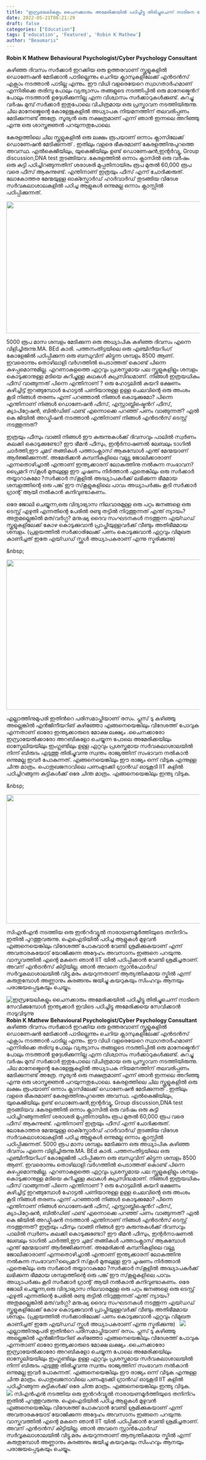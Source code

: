 ```yaml
---
title: "ഇസ്രയേലികളും ചൈനക്കാരും അമേരിക്കയിൽ പഠിച്ചിട്ടു തിരിച്ചുചെന്ന് നാടിനെ സേവിക്കുമ്പോൾ ഇന്ത്യക്കാർ ഇവിടെ പഠിച്ചിട്ടു അമേരിക്കയെ സേവിക്കാൻ നാടുവിടുന്നു"
date: 2022-05-21T06:21:29
draft: false
categories: ["Education"]
tags: ['education', 'Featured', 'Robin K Mathew']
author: "Beaumaris"
---
```


<strong>Robin K Mathew</strong>
<strong>Behavioural Psychologist/Cyber Psychology Consultant</strong>

കഴിഞ്ഞ ദിവസം സർക്കാർ ഇറക്കിയ ഒരു ഉത്തരവാണ് സ്കൂളുകളിൽ ഡൊണേഷൻ മേടിക്കാൻ പാടില്ലെന്നും ചെറിയ ക്ലാസുകളിലേക്ക് എൻട്രൻസ് എക്സാം നടത്താൻ പാടില്ല എന്നും. ഈ വിധി വളരെയേറെ സ്വാഗതാർഹമാണ് എന്നിരിക്കെ തരിമ്പു പോലും വ്യത്യാസം തങ്ങളുടെ നടത്തിപ്പിൽ ഒരു മാനേജ്മെൻറ് പോലും നടത്താൻ ഉദ്ദേശിക്കുന്നില്ല എന്ന വിശ്വാസം സർക്കാറുകൾക്കുണ്ട്. കുറച്ചു വർഷം മുമ്പ് സർക്കാർ ഇതുപോലെ വിചിത്രമായ ഒരു പ്രസ്താവന നടത്തിയിരുന്നു. ചില മാനേജ്മെന്റെ കോളേജുകളിൽ അധ്യാപക നിയമനത്തിന് തലവരിപ്പണം മേടിക്കുന്നണ്ട് അത്രേ. സൂര്യൻ ഒരു നക്ഷത്രമാണ് എന്ന് ഞാൻ ഇന്നലെ അറിഞ്ഞു എന്നു ഒരു ശാസ്ത്രജ്ഞൻ പറയുന്നതുപോലെ.

കേരളത്തിലെ ചില സ്കൂളുകളിൽ ഒരു ലക്ഷം രൂപയാണ് ഒന്നാം ക്ലാസിലേക്ക് ഡൊണേഷൻ മേടിക്കുന്നത് . ഇതിലും വളരെ ഭീകരമാണ് കേരളത്തിനുപുറത്തെ അവസ്ഥ. എൽകെജിയിലും, യുകെജിയിലും ഉണ്ട് ഡൊണേഷൻ,ഇന്റർവ്യൂ, Group discussion,DNA test തുടങ്ങിയവ .കേരളത്തിൽ ഒന്നാം ക്ലാസിൽ ഒരു വർഷം ഒരു കുട്ടി പഠിച്ചിറങ്ങുന്നതിന് ശരാശരി മുപ്പതിനായിരം രൂപ മുതൽ 60,000 രൂപ വരെ ഫീസ് ആകുന്നുണ്ട്. എന്തിനാണ് ഇത്രയും ഫീസ് എന്ന് ചോദിക്കരുത്. ലോകോത്തര മേന്മയുള്ള ഓക്സ്ഫോർഡ് ഹാർവാർഡ് തുടങ്ങിയ വിദേശ സർവകലാശാലകളിൽ പഠിച്ച ആളുകൾ ഒന്നുമല്ല ഒന്നാം ക്ലാസ്സിൽ പഠിപ്പിക്കുന്നത്.


<img class="wp-image-335615 aligncenter" src="https://cdn.boolokam.com/articles/2022/05/FNFNFNFNN.jpg" alt="" width="596" height="344" />

5000 രൂപ മാസ ശമ്പളം മേടിക്കുന്ന ഒരു അധ്യാപിക കഴിഞ്ഞ ദിവസം എന്നെ വിളിച്ചിരുന്നു.MA. BEd കാരി. പത്തനംതിട്ടയിലെ ഒരു എഞ്ചിനീയറിംഗ് കോളേജിൽ പഠിപ്പിക്കുന്ന ഒരു ബന്ധുവിന് കിട്ടുന്ന ശമ്പളം 8500 ആണ്. ഇവരൊന്നും തൊഴിലാളി വർഗത്തിൽ പെടാത്തത് കൊണ്ട് പിന്നെ കുഴപ്പമൊന്നുമില്ല.
എറണാകുളത്തെ ഏറ്റവും പ്രശസ്തമായ പല സ്കൂളുകളിളും ശമ്പളം കൊടുക്കാനുള്ള മടിയെ കുറിച്ചുള്ള കഥകൾ കുപ്രസിദ്ധമാണ്. നിങ്ങൾ ഇത്രയധികം ഫീസ് വാങ്ങുന്നത് പിന്നെ എന്തിനാണ് ? ഒരു ഹോട്ടലിൽ കയറി ഭക്ഷണം കഴിച്ചിട്ട് ഇറങ്ങുമ്പോൾ ഹോട്ടൽ പണിയാനുള്ള ഉള്ള ചെലവിന്റെ ഒരു അംശം കൂടി നിങ്ങൾ തരണം എന്ന് പറഞ്ഞാൽ നിങ്ങൾ കൊടുക്കുമോ? പിന്നെ എന്തിനാണ് നിങ്ങൾ ഡൊണേഷൻ ഫീസ്, എസ്റ്റാബ്ലിഷ്മെൻറ് ഫീസ്, ക്യാപിറ്റേഷൻ, ബിൽഡിങ് ഫണ്ട് എന്നൊക്കെ പറഞ്ഞ് പണം വാങ്ങുന്നത്? ഏൽ കെ ജിയിൽ അഡ്മിഷൻ നടത്താൻ എന്തിനാണ് നിങ്ങൾ എൻട്രൻസ് ടെസ്റ്റ് നടത്തുന്നത്?

ഇത്രയും ഫീസും വാങ്ങി നിങ്ങൾ ഈ കുരുന്നുകൾക്ക് ദിവസവും പാലിൽ സ്വർണം കലക്കി കൊടുക്കുണ്ടോ? ഈ ഭീമൻ ഫീസും, ഇന്റർനാഷണൽ ലേബലും ടാഗിൽ ചാർത്തി,ഈ ചുമട് തങ്ങികൾ പത്താംക്ലാസ് ആകുമ്പോൾ എന്ത് മേന്മയാണ് ആർജ്ജിക്കുന്നത്. അമേരിക്കൻ കമ്പനികളിലെ വല്ല്യ ജോലിക്കാരാണ് എന്നതൊഴിച്ചാൽ എന്താണ് ഇന്ത്യക്കാരന് ലോകത്തിനു നൽകുന്ന സംഭാവന?പ്രൈമറി സ്‌കൂൾ മുതലുള്ള ഈ ചൂഷണം നിർത്താൻ ഏതെങ്കിലും ഒരു സർക്കാർ തയ്യാറാകുമോ ?സർക്കാർ സ്‌കൂളിൽ അദ്ധ്യാപകർക്ക് ലഭിക്കുന്ന ഭീമമായ ശമ്പളത്തിന്റെ ഒരു പങ്ക് ഈ സ്‌കൂളുകളിലെ പാവം അധ്യാപർക്കും കൂടി സർക്കാർ ഗ്രാന്റ് ആയി നൽകാൻ കനിവുണ്ടാകണം.

ഒരേ ജോലി ചെയ്യുന്ന,ഒരു വിദ്യാഭ്യാസ നിലവാരമുള്ള ഒരു പറ്റം ജനങ്ങളെ ഒരു ടെസ്റ്റ് എഴുതി എന്നതിന്റെ പേരിൽ രണ്ടു തട്ടിൽ നിറുത്തുന്നത് എന്ത് ന്യായം?അതുമല്ലെങ്കിൽ മത/വർഗ്ഗ? മനുഷ്യ ദൈവ സംഘടനകൾ നടത്തുന്ന എയ്ഡഡ് സ്കൂളുകളിലേക്ക് കോഴ കൊടുക്കുവാൻ പ്രാപ്തിയുള്ളവർക്ക് വീണ്ടും അതിഭീമമായ ശമ്പളം. (പ്രളയത്തിൽ സർക്കാരിലേക്ക് പണം കൊടുക്കുവാൻ ഏറ്റവും വിമുഖത കാണിച്ചത് ഇതേ എയ്ഡഡ് സ്ക്കൂൾ അധ്യാപകരാണ് എന്നു സ്മരിക്കുന്നു)

&amp;nbsp;

<img class="wp-image-335607 aligncenter" src="https://cdn.boolokam.com/articles/2022/05/GEGEGGGG.jpg" alt="" width="697" height="392" />

എല്ലാത്തിനുമുപരി ഇതിൻറെ പരിസമാപ്തിയാണ് രസം. പ്ലസ് ടു കഴിഞ്ഞു അല്ലെങ്കിൽ എൻജിനീയറിങ് കഴിഞ്ഞോ എങ്ങനെയെങ്കിലും വിദേശത്ത് പോവുക എന്നതാണ് ഓരോ ഇന്ത്യക്കാരുടെ മോക്ഷ ലക്ഷ്യം .ചൈനക്കാരോ ഇസ്രായേൽക്കാരോ അറബികളോ ചെയ്യുന്ന പോലെ അമേരിക്കയിലും ഓസ്ട്രേലിയയിലും ഇംഗ്ലണ്ടിലും ഉള്ള ഏറ്റവും പ്രശസ്തമായ സർവകലാശാലയിൽ നിന്ന് ബിരുദം എടുത്തു തിരിച്ചുവന്നു സ്വന്തം രാജ്യത്തിന് സംഭാവന നൽകാൻ ഒന്നുമല്ല ഇവർ പോകുന്നത്. എങ്ങനെയെങ്കിലും ഈ രാജ്യം ഒന്ന് വിടുക എന്നുള്ള ചിന്ത മാത്രം. പൊതുഖജനാവിലെ പണംമുടക്കി ഗ്രാൻഡ് ഓടുകൂടി IIT കളിൽ പഠിച്ചിറങ്ങുന്ന കുട്ടികൾക്ക് ഒരേ ചിന്ത മാത്രം. എങ്ങനെയെങ്കിലും ഇന്ത്യ വിടുക.

&amp;nbsp;

<img class="wp-image-335609 aligncenter" src="https://cdn.boolokam.com/articles/2022/05/B-B.webp" alt="" width="599" height="337" />

സിഎൻഎൻ നടത്തിയ ഒരു ഇൻറർവ്യൂൽ നാരായണമൂർത്തിയുടെ തനിനിറം ഇതിൽ പുറത്തുവരുന്നു. ഐഐടിയിൽ പഠിച്ച ആളുകൾ മുഴുവൻ എങ്ങനെയെങ്കിലും വിദേശത്ത് പോകുവാൻ വേണ്ടി ശ്രമിക്കുകയാണ് എന്ന് അവതാരകയോട് യോജിക്കുന്ന അദ്ദേഹം അവസാനം ഇങ്ങനെ പറയുന്നു. വാസ്തവത്തിൽ എന്റെ മകനെ ഞാൻ IIT യിൽ പഠിപ്പിക്കാൻ വേണ്ടി ശ്രമിച്ചതാണ്. അവന് എൻട്രൻസ് കിട്ടിയില്ല. ഞാൻ അവനെ സ്റ്റാൻഫോർഡ് സർവ്വകലാശാലയിൽ വിട്ടു.മരം കയറുന്നതാണ് ആത്യന്തികമായ സ്കിൽ എന്ന് കരുതുമ്പോൾ അണ്ണാനും കുരങ്ങനും ജയിച്ചു കയറുകയും സിംഹവും ആനയും പരാജയപ്പെടുകയും ചെയ്യും.


![ഇസ്രയേലികളും ചൈനക്കാരും അമേരിക്കയിൽ പഠിച്ചിട്ടു തിരിച്ചുചെന്ന് നാടിനെ സേവിക്കുമ്പോൾ ഇന്ത്യക്കാർ ഇവിടെ പഠിച്ചിട്ടു അമേരിക്കയെ സേവിക്കാൻ നാടുവിടുന്നു](https://cdn.boolokam.com/articles/2022/05/FNFNFNFNN.jpg)**Robin K Mathew** **Behavioural Psychologist/Cyber Psychology Consultant** കഴിഞ്ഞ ദിവസം സർക്കാർ ഇറക്കിയ ഒരു ഉത്തരവാണ് സ്കൂളുകളിൽ ഡൊണേഷൻ മേടിക്കാൻ പാടില്ലെന്നും ചെറിയ ക്ലാസുകളിലേക്ക് എൻട്രൻസ് എക്സാം നടത്താൻ പാടില്ല എന്നും. ഈ വിധി വളരെയേറെ സ്വാഗതാർഹമാണ് എന്നിരിക്കെ തരിമ്പു പോലും വ്യത്യാസം തങ്ങളുടെ നടത്തിപ്പിൽ ഒരു മാനേജ്മെൻറ് പോലും നടത്താൻ ഉദ്ദേശിക്കുന്നില്ല എന്ന വിശ്വാസം സർക്കാറുകൾക്കുണ്ട്. കുറച്ചു വർഷം മുമ്പ് സർക്കാർ ഇതുപോലെ വിചിത്രമായ ഒരു പ്രസ്താവന നടത്തിയിരുന്നു. ചില മാനേജ്മെന്റെ കോളേജുകളിൽ അധ്യാപക നിയമനത്തിന് തലവരിപ്പണം മേടിക്കുന്നണ്ട് അത്രേ. സൂര്യൻ ഒരു നക്ഷത്രമാണ് എന്ന് ഞാൻ ഇന്നലെ അറിഞ്ഞു എന്നു ഒരു ശാസ്ത്രജ്ഞൻ പറയുന്നതുപോലെ. കേരളത്തിലെ ചില സ്കൂളുകളിൽ ഒരു ലക്ഷം രൂപയാണ് ഒന്നാം ക്ലാസിലേക്ക് ഡൊണേഷൻ മേടിക്കുന്നത് . ഇതിലും വളരെ ഭീകരമാണ് കേരളത്തിനുപുറത്തെ അവസ്ഥ. എൽകെജിയിലും, യുകെജിയിലും ഉണ്ട് ഡൊണേഷൻ,ഇന്റർവ്യൂ, Group discussion,DNA test തുടങ്ങിയവ .കേരളത്തിൽ ഒന്നാം ക്ലാസിൽ ഒരു വർഷം ഒരു കുട്ടി പഠിച്ചിറങ്ങുന്നതിന് ശരാശരി മുപ്പതിനായിരം രൂപ മുതൽ 60,000 രൂപ വരെ ഫീസ് ആകുന്നുണ്ട്. എന്തിനാണ് ഇത്രയും ഫീസ് എന്ന് ചോദിക്കരുത്. ലോകോത്തര മേന്മയുള്ള ഓക്സ്ഫോർഡ് ഹാർവാർഡ് തുടങ്ങിയ വിദേശ സർവകലാശാലകളിൽ പഠിച്ച ആളുകൾ ഒന്നുമല്ല ഒന്നാം ക്ലാസ്സിൽ പഠിപ്പിക്കുന്നത്. 5000 രൂപ മാസ ശമ്പളം മേടിക്കുന്ന ഒരു അധ്യാപിക കഴിഞ്ഞ ദിവസം എന്നെ വിളിച്ചിരുന്നു.MA. BEd കാരി. പത്തനംതിട്ടയിലെ ഒരു എഞ്ചിനീയറിംഗ് കോളേജിൽ പഠിപ്പിക്കുന്ന ഒരു ബന്ധുവിന് കിട്ടുന്ന ശമ്പളം 8500 ആണ്. ഇവരൊന്നും തൊഴിലാളി വർഗത്തിൽ പെടാത്തത് കൊണ്ട് പിന്നെ കുഴപ്പമൊന്നുമില്ല. എറണാകുളത്തെ ഏറ്റവും പ്രശസ്തമായ പല സ്കൂളുകളിളും ശമ്പളം കൊടുക്കാനുള്ള മടിയെ കുറിച്ചുള്ള കഥകൾ കുപ്രസിദ്ധമാണ്. നിങ്ങൾ ഇത്രയധികം ഫീസ് വാങ്ങുന്നത് പിന്നെ എന്തിനാണ് ? ഒരു ഹോട്ടലിൽ കയറി ഭക്ഷണം കഴിച്ചിട്ട് ഇറങ്ങുമ്പോൾ ഹോട്ടൽ പണിയാനുള്ള ഉള്ള ചെലവിന്റെ ഒരു അംശം കൂടി നിങ്ങൾ തരണം എന്ന് പറഞ്ഞാൽ നിങ്ങൾ കൊടുക്കുമോ? പിന്നെ എന്തിനാണ് നിങ്ങൾ ഡൊണേഷൻ ഫീസ്, എസ്റ്റാബ്ലിഷ്മെൻറ് ഫീസ്, ക്യാപിറ്റേഷൻ, ബിൽഡിങ് ഫണ്ട് എന്നൊക്കെ പറഞ്ഞ് പണം വാങ്ങുന്നത്? ഏൽ കെ ജിയിൽ അഡ്മിഷൻ നടത്താൻ എന്തിനാണ് നിങ്ങൾ എൻട്രൻസ് ടെസ്റ്റ് നടത്തുന്നത്? ഇത്രയും ഫീസും വാങ്ങി നിങ്ങൾ ഈ കുരുന്നുകൾക്ക് ദിവസവും പാലിൽ സ്വർണം കലക്കി കൊടുക്കുണ്ടോ? ഈ ഭീമൻ ഫീസും, ഇന്റർനാഷണൽ ലേബലും ടാഗിൽ ചാർത്തി,ഈ ചുമട് തങ്ങികൾ പത്താംക്ലാസ് ആകുമ്പോൾ എന്ത് മേന്മയാണ് ആർജ്ജിക്കുന്നത്. അമേരിക്കൻ കമ്പനികളിലെ വല്ല്യ ജോലിക്കാരാണ് എന്നതൊഴിച്ചാൽ എന്താണ് ഇന്ത്യക്കാരന് ലോകത്തിനു നൽകുന്ന സംഭാവന?പ്രൈമറി സ്‌കൂൾ മുതലുള്ള ഈ ചൂഷണം നിർത്താൻ ഏതെങ്കിലും ഒരു സർക്കാർ തയ്യാറാകുമോ ?സർക്കാർ സ്‌കൂളിൽ അദ്ധ്യാപകർക്ക് ലഭിക്കുന്ന ഭീമമായ ശമ്പളത്തിന്റെ ഒരു പങ്ക് ഈ സ്‌കൂളുകളിലെ പാവം അധ്യാപർക്കും കൂടി സർക്കാർ ഗ്രാന്റ് ആയി നൽകാൻ കനിവുണ്ടാകണം. ഒരേ ജോലി ചെയ്യുന്ന,ഒരു വിദ്യാഭ്യാസ നിലവാരമുള്ള ഒരു പറ്റം ജനങ്ങളെ ഒരു ടെസ്റ്റ് എഴുതി എന്നതിന്റെ പേരിൽ രണ്ടു തട്ടിൽ നിറുത്തുന്നത് എന്ത് ന്യായം?അതുമല്ലെങ്കിൽ മത/വർഗ്ഗ? മനുഷ്യ ദൈവ സംഘടനകൾ നടത്തുന്ന എയ്ഡഡ് സ്കൂളുകളിലേക്ക് കോഴ കൊടുക്കുവാൻ പ്രാപ്തിയുള്ളവർക്ക് വീണ്ടും അതിഭീമമായ ശമ്പളം. (പ്രളയത്തിൽ സർക്കാരിലേക്ക് പണം കൊടുക്കുവാൻ ഏറ്റവും വിമുഖത കാണിച്ചത് ഇതേ എയ്ഡഡ് സ്ക്കൂൾ അധ്യാപകരാണ് എന്നു സ്മരിക്കുന്നു) &nbsp; ![](https://cdn.boolokam.com/articles/2022/05/GEGEGGGG.jpg) എല്ലാത്തിനുമുപരി ഇതിൻറെ പരിസമാപ്തിയാണ് രസം. പ്ലസ് ടു കഴിഞ്ഞു അല്ലെങ്കിൽ എൻജിനീയറിങ് കഴിഞ്ഞോ എങ്ങനെയെങ്കിലും വിദേശത്ത് പോവുക എന്നതാണ് ഓരോ ഇന്ത്യക്കാരുടെ മോക്ഷ ലക്ഷ്യം .ചൈനക്കാരോ ഇസ്രായേൽക്കാരോ അറബികളോ ചെയ്യുന്ന പോലെ അമേരിക്കയിലും ഓസ്ട്രേലിയയിലും ഇംഗ്ലണ്ടിലും ഉള്ള ഏറ്റവും പ്രശസ്തമായ സർവകലാശാലയിൽ നിന്ന് ബിരുദം എടുത്തു തിരിച്ചുവന്നു സ്വന്തം രാജ്യത്തിന് സംഭാവന നൽകാൻ ഒന്നുമല്ല ഇവർ പോകുന്നത്. എങ്ങനെയെങ്കിലും ഈ രാജ്യം ഒന്ന് വിടുക എന്നുള്ള ചിന്ത മാത്രം. പൊതുഖജനാവിലെ പണംമുടക്കി ഗ്രാൻഡ് ഓടുകൂടി IIT കളിൽ പഠിച്ചിറങ്ങുന്ന കുട്ടികൾക്ക് ഒരേ ചിന്ത മാത്രം. എങ്ങനെയെങ്കിലും ഇന്ത്യ വിടുക. &nbsp; ![](https://cdn.boolokam.com/articles/2022/05/B-B.webp) സിഎൻഎൻ നടത്തിയ ഒരു ഇൻറർവ്യൂൽ നാരായണമൂർത്തിയുടെ തനിനിറം ഇതിൽ പുറത്തുവരുന്നു. ഐഐടിയിൽ പഠിച്ച ആളുകൾ മുഴുവൻ എങ്ങനെയെങ്കിലും വിദേശത്ത് പോകുവാൻ വേണ്ടി ശ്രമിക്കുകയാണ് എന്ന് അവതാരകയോട് യോജിക്കുന്ന അദ്ദേഹം അവസാനം ഇങ്ങനെ പറയുന്നു. വാസ്തവത്തിൽ എന്റെ മകനെ ഞാൻ IIT യിൽ പഠിപ്പിക്കാൻ വേണ്ടി ശ്രമിച്ചതാണ്. അവന് എൻട്രൻസ് കിട്ടിയില്ല. ഞാൻ അവനെ സ്റ്റാൻഫോർഡ് സർവ്വകലാശാലയിൽ വിട്ടു.മരം കയറുന്നതാണ് ആത്യന്തികമായ സ്കിൽ എന്ന് കരുതുമ്പോൾ അണ്ണാനും കുരങ്ങനും ജയിച്ചു കയറുകയും സിംഹവും ആനയും പരാജയപ്പെടുകയും ചെയ്യും.
